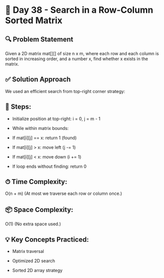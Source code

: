 # 📅 Day 38 - Search in a Row-Column Sorted Matrix
## 🔍 Problem Statement
Given a 2D matrix mat[][] of size n x m, where each row and each column is sorted in increasing order, and a number x, find whether x exists in the matrix.

## ✅ Solution Approach
We used an efficient search from top-right corner strategy:

## 🔧 Steps:
- Initialize position at top-right: i = 0, j = m - 1

- While within matrix bounds:

- If mat[i][j] == x: return 1 (found)

- If mat[i][j] > x: move left (j -= 1)

- If mat[i][j] < x: move down (i += 1)

- If loop ends without finding: return 0

## ⏱ Time Complexity:
O(n + m)
(At most we traverse each row or column once.)

## 📦 Space Complexity:
O(1)
(No extra space used.)

## 💡 Key Concepts Practiced:
- Matrix traversal

- Optimized 2D search

- Sorted 2D array strategy

